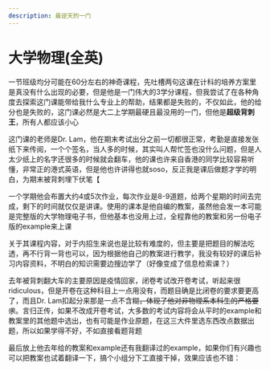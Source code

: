 ```yaml
---
description: 最逆天的一门
---
```


# 大学物理(全英)

一节班级均分可能在60分左右的神奇课程，先吐槽两句这课在计科的培养方案里是真没有什么出现的必要，但是他是一门伟大的3学分课程，但我尝试了在各种角度去探索这门课能带给我什么专业上的帮助，结果都是失败的，不仅如此，他的给分也是失败的，这门课必然是大二上学期最硬且最没用的一门，但他是**超级背刺王**，所有人都应该小心

这门课的老师是Dr. Lam，他在期末考试出分之前一切都很正常，考勤是直接发张纸下来传阅，一个个签名，当人多的时候，其实叫人帮忙签也没什么问题，但是人太少纸上的名字还很多的时候就会翻车，他的课也许来自香港的同学比较容易听懂，非常正的港式英语，但是他也许讲得也就soso，反正我是课后做题才学的明白，为期末被背刺埋下伏笔【

一个学期他会布置大约4或5次作业，每次作业是8-9道题，给两个星期的时间去完成，剩下的时间就仅仅是讲课。使用的课本是他自编的教案，虽然他会发一本可能是完整版的大学物理电子书，但他基本也没用上过，全程靠他的教案和另一份电子版的example来上课

关于其课程内容，对于内招生来说也是比较有难度的，但主要是把题目的解法吃透，再不行背一背也可以，因为根据他自己的教案进行教学，我没有较好的课后补习内容资料，不明白的知识需要边搜边学了（好像变成了信息检索课？）

去年被背刺翻大车的主要原因是疫情回家，闭卷考试改开卷考试，听起来很ridiculous，但是开卷在这种科目上一点用没有，而题目确是比闭卷的要求要更高了，而且Dr. Lam扣起分来那是一点不含糊~~，体现了他对非物理系本科生的严格要求~~。言归正传，如果不改成开卷考试，大多数的考试内容将会从平时的example和教案里的其他题中选出，也有可能是作业原题，在这三大件里选东西改点数据出题，所以如果学得不好，不如直接看题背题

最后放上他去年给的教案和example还有我翻译过的example，如果你们有兴趣也可以把教案也试着翻译一下，搞个小组分下工直接干掉，效果应该也不错：



